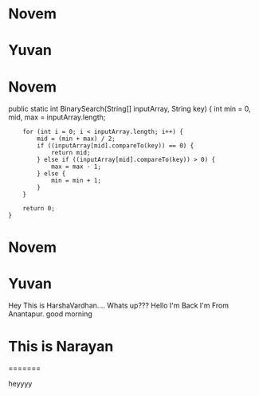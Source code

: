 
# Novem
Yuvan
======

# Novem
public static int BinarySearch(String[] inputArray, String key) {
		int min = 0, mid, max = inputArray.length;

		for (int i = 0; i < inputArray.length; i++) {
			mid = (min + max) / 2;
			if ((inputArray[mid].compareTo(key)) == 0) {
				return mid;
			} else if ((inputArray[mid].compareTo(key)) > 0) {
				max = max - 1;
			} else {
				min = min + 1;
			}
		}

		return 0;
	}
	
# Novem
Yuvan
======



Hey This is HarshaVardhan....
Whats up???
Hello I'm Back
I'm From Anantapur.
good morning

This is Narayan
=======





=======


heyyyy
